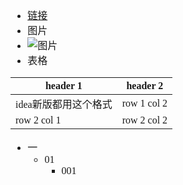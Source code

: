 <font face="Simsun" size=3>

- [链接]()
- 图片
- ![图片](https://upload-bbs.mihoyo.com/upload/2022/01/29/75259669/bd9ac37eac9ad6a326bf1fe055ee02b8_5454042101718289056.jpg)
- 表格
  
| header 1     | header 2      |
|--------------|---------------|
| idea新版都用这个格式 | row 1 col 2   |
| row 2 col 1  | row 2 col 2   |

- 一
  - 01
    - 001

</font>